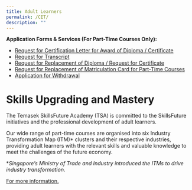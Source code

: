 ```yaml
---
title: Adult Learners
permalink: /CET/
description: ""
---
```

**Application Forms & Services (For Part-Time Courses Only):**

* [Request for Certification Letter for Award of Diploma / Certificate](https://forms.office.com/r/DsytRFBsLV)
* [Request for Transcript](https://forms.office.com/r/bNTMhftBM2)
* [Request for Replacement of Diploma / Request for Certificate](https://forms.office.com/r/v5ysN45MAM)
* [Request for Replacement of Matriculation Card for Part-Time Courses](https://www.tp.edu.sg/content/dam/tp-web/files/student-portal/forms/matriccard.pdf)
* [Application for Withdrawal](https://www.tp.edu.sg/content/dam/tp-web/files/student-portal/forms/tsa_withdrawal.pdf)

# Skills Upgrading and Mastery
The Temasek SkillsFuture Academy (TSA) is committed to the SkillsFuture initiatives and the professional development of adult learners.
 

Our wide range of part-time courses are organised into six Industry Transformation Map (ITM)* clusters and their respective industries, providing adult learners with the relevant skills and valuable knowledge to meet the challenges of the future economy.

**Singapore’s Ministry of Trade and Industry introduced the ITMs to drive industry transformation.*

[For more information. ](https://www.tp.edu.sg/landing/adult-learners.html)